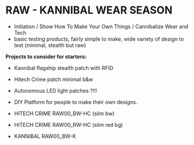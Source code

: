 # RAW - KANNIBAL WEAR SEASON
- Initiation / Show How To Make Your Own Things / Cannibalize Wear and Tech
- basic testing products, fairly simple to make, wide variety of design to test (minimal, stealth but raw)

**Projects to consider for starters:**
- Kannibal flagship stealth patch with RFID
- Hitech Crime patch minimal b&w
- Autonomous LED light patches ?!!!
- DIY Platform for people to make their own designs.

- HITECH CRIME RAW00_BW-HC (slim bw)
- HITECH CRIME RAW00_RW-HC (slim red bg)
- KANNIBAL RAW00_BW-K




